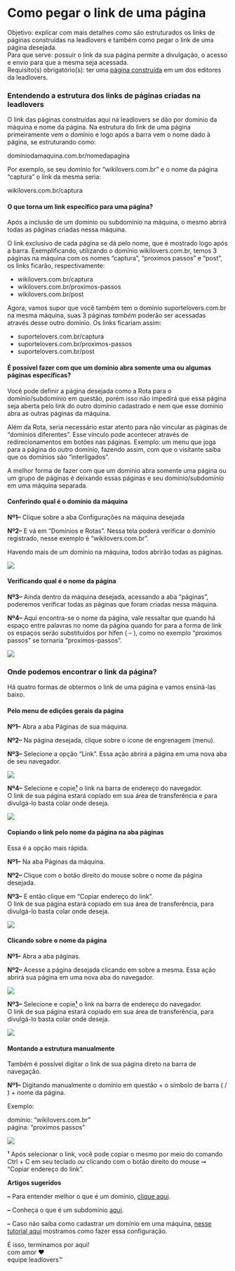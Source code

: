 # Como pegar o link de uma página

Objetivo: explicar com mais detalhes como são estruturados os links de páginas construídas na leadlovers e também como pegar o link de uma página desejada.\
Para que serve: possuir o link da sua página permite a divulgação, o acesso e envio para que a mesma seja acessada.\
Requisito(s) obrigatório(s): ter uma [página construída](https://suporte.love/componentes-visao-geral/) em um dos editores da leadlovers.

### Entendendo a estrutura dos links de páginas criadas na leadlovers <a href="#estrutura" id="estrutura"></a>

O link das páginas construídas aqui na leadlovers se dão por domínio da máquina e nome da página. Na estrutura do link de uma página primeiramente vem o domínio e logo após a barra vem o nome dado à página, se estruturando como:

domíniodamaquina.com.br/nomedapagina

Por exemplo, se seu domínio for “wikilovers.com.br” e o nome da página “captura” o link da mesma seria:

wikilovers.com.br/captura

#### O que torna um link específico para uma página? <a href="#link-especifico" id="link-especifico"></a>

Após a inclusão de um domínio ou subdomínio na máquina, o mesmo abrirá todas as páginas criadas nessa máquina.

O link exclusivo de cada página se dá pelo nome, que é mostrado logo após a barra. Exemplificando, utilizando o domínio wikilovers.com.br, temos 3 páginas na máquina com os nomes “captura”, “proximos passos” e “post”, os links ficarão, respectivamente:

* wikilovers.com.br/captura
* wikilovers.com.br/proximos-passos
* wikilovers.com.br/post

Agora, vamos supor que você também tem o domínio suportelovers.com.br na mesma máquina, suas 3 páginas _também_ poderão ser acessadas através desse outro domínio. Os links ficariam assim:

* suportelovers.com.br/captura
* suportelovers.com.br/proximos-passos
* suportelovers.com.br/post

#### É possível fazer com que um domínio abra somente uma ou algumas páginas específicas? <a href="#dominio-especifico" id="dominio-especifico"></a>

Você pode definir a página desejada como a Rota para o domínio/subdomínio em questão, porém isso não impedirá que essa página seja aberta pelo link do outro domínio cadastrado e nem que esse domínio abra as outras páginas da máquina.

Além da Rota, seria necessário estar atento para não vincular as páginas de “domínios diferentes”. Esse vínculo pode acontecer através de redirecionamentos em botões nas páginas. Exemplo: um menu que joga para a página do outro domínio, fazendo assim, com que o visitante saiba que os domínios são “interligados”.

A melhor forma de fazer com que um domínio abra somente uma página ou um grupo de páginas é deixando essas páginas e seu domínio/subdomínio em uma máquina separada.

#### Conferindo qual é o domínio da máquina <a href="#dominio-maquina" id="dominio-maquina"></a>

**Nº1–** Clique sobre a aba Configurações na máquina desejada

**Nº2–** E vá em “Domínios e Rotas”. Nessa tela poderá verificar o domínio registrado, nesse exemplo é “wikilovers.com.br”.

Havendo mais de um domínio na máquina, todos abrirão todas as páginas.

[![](https://legado.leadlovers.site/wp-content/uploads/2021/03/linkpag.png)](https://legado.leadlovers.site/wp-content/uploads/2021/03/linkpag.png)

#### Verificando qual é o nome da página <a href="#nome-pagina" id="nome-pagina"></a>

**Nº3–** Ainda dentro da máquina desejada, acessando a aba “páginas”, poderemos verificar todas as páginas que foram criadas nessa máquina.

**Nº4–** Aqui encontra-se o nome da página, vale ressaltar que quando há espaço entre palavras no nome da página quando for para a forma de link os espaços serão substituídos por hífen ( – ), como no exemplo “proximos passos” se tornaria “proximos-passos”.

[![](https://legado.leadlovers.site/wp-content/uploads/2021/03/linkpag2.png)](https://legado.leadlovers.site/wp-content/uploads/2021/03/linkpag2.png)

### Onde podemos encontrar o link da página?

Há quatro formas de obtermos o link de uma página e vamos ensiná-las baixo.

#### Pelo menu de edições gerais da página <a href="#menu-pagina" id="menu-pagina"></a>

**Nº1–** Abra a aba Páginas de sua máquina.

**Nº2–** Na página desejada, clique sobre o ícone de engrenagem (menu).

**Nº3–** Selecione a opção “Link”. Essa ação abrirá a página em uma nova aba de seu navegador.

[![](https://legado.leadlovers.site/wp-content/uploads/2021/03/linkpag3.png)](https://legado.leadlovers.site/wp-content/uploads/2021/03/linkpag3.png)

**Nº4–** Selecione e copie[**¹**](broken-reference) o link na barra de endereço do navegador.\
O link de sua página estará copiado em sua área de transferência e para divulgá-lo basta colar onde deseja.

[![](https://legado.leadlovers.site/wp-content/uploads/2021/03/linkpag4.png)](https://legado.leadlovers.site/wp-content/uploads/2021/03/linkpag4.png)

#### **Copiando o link pelo nome da página na aba páginas** <a href="#copiando-nome" id="copiando-nome"></a>

Essa é a opção mais rápida.

**Nº1–** Na aba Páginas da máquina.

**Nº2–** Clique com o botão direito do mouse sobre o nome da página desejada.&#x20;

**Nº3–** E então clique em “Copiar endereço do link”.\
O link de sua página estará copiado em sua área de transferência, para divulgá-lo basta colar onde deseja.

[![](https://legado.leadlovers.site/wp-content/uploads/2021/03/linkpag5.png)](https://legado.leadlovers.site/wp-content/uploads/2021/03/linkpag5.png)

#### **Clicando sobre o nome da página** <a href="#clicando-nome" id="clicando-nome"></a>

**Nº1–** Abra a aba páginas.

**Nº2–** Acesse a página desejada clicando em sobre a mesma. Essa ação abrirá sua página em uma nova aba do navegador.

[![](https://legado.leadlovers.site/wp-content/uploads/2021/03/linkpag6.png)](https://legado.leadlovers.site/wp-content/uploads/2021/03/linkpag6.png)

**Nº3–** Selecione e copie[**¹**](broken-reference) o link na barra de endereço do navegador.\
O link de sua página estará copiado em sua área de transferência, para divulgá-lo basta colar onde deseja.

[![](https://legado.leadlovers.site/wp-content/uploads/2021/03/linkpag7.png)](https://legado.leadlovers.site/wp-content/uploads/2021/03/linkpag7.png)

#### Montando a estrutura manualmente <a href="#digitando" id="digitando"></a>

Também é possível digitar o link de sua página direto na barra de navegação.

**Nº1–** Digitando manualmente o domínio em questão + o símbolo de barra ( / ) + nome da página.

Exemplo:

domínio: “wikilovers.com.br”\
página: “proximos passos”

[![](https://legado.leadlovers.site/wp-content/uploads/2021/03/linkpag8.gif)](https://legado.leadlovers.site/wp-content/uploads/2021/03/linkpag8.gif)

**¹** Após selecionar o link, você pode copiar o mesmo por meio do comando Ctrl + C em seu teclado _ou_ clicando com o botão direito do mouse ➞ “Copiar endereço do link”.

**Artigos sugeridos**

**–** Para entender melhor o que é um domínio, [clique aqui](https://suporte.love/o-que-e-um-dominio/).

**–** Conheça o que é um subdomínio [aqui](https://suporte.love/o-que-e-um-subdominio/).

**–** Caso não saiba como cadastrar um domínio em uma máquina, [nesse tutorial aqui](https://suporte.love/como-cadastrar-dominio-maquina/) mostramos como fazer essa configuração.

É isso, terminamos por aqui!\
com amor ❤\
equipe leadlovers™
